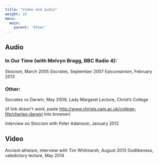 ```yaml
---
title: "Video and audio"
weight: 20
menu:
  main:
    parent: 'Other'
---
```

## Audio

### In Our Time (with Melvyn Bragg, BBC Radio 4):
Stoicism, March 2005
Socrates, September 2007
Epicureanism, February 2013

### Other:
Socrates vs Darwin, May 2009, Lady Margaret Lecture, Christ’s College

(if link doesn't work, paste http://www.christs.cam.ac.uk/college-life/charles-darwin into browser)

Interview on Stoicism with Peter Adamson, January 2012

## Video

Ancient atheism, interview with Tim Whitmarsh, August 2013
Godlikeness, valedictory lecture, May 2014
